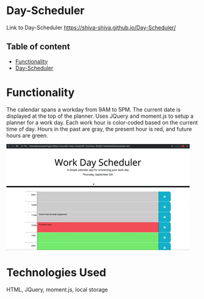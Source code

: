 # Day-Scheduler

 Link to Day-Scheduler
  https://shiva-shiva.github.io/Day-Scheduler/

 ## Table of content

 * [Functionality](#Functionality)
 * [Day-Scheduler](#Day-Scheduler)


# Functionality
 The calendar spans a workday from 9AM to 5PM. The current date is displayed at the top of the planner. Uses JQuery and moment.js to setup a planner for a work day. Each work hour is color-coded based on the current time of day. Hours in the past are gray, the present hour is red, and future hours are green.

![Day-Scheduler](./asset/05-third-party-apis-homework-demo.gif)

# Technologies Used

  HTML, JQuery, moment.js, local storage